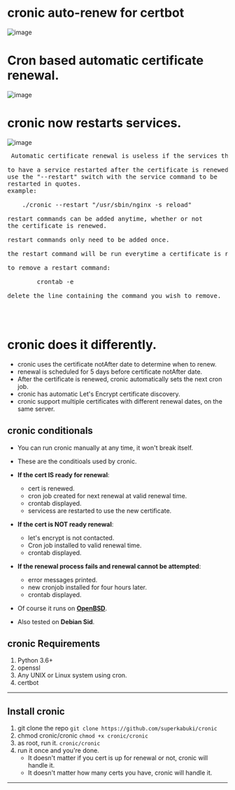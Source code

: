 # cronic auto-renew for certbot
![image](https://github.com/user-attachments/assets/2f166692-ec92-44e3-a3f9-be44d415a24b)

# Cron based automatic certificate renewal. 

![image](https://github.com/user-attachments/assets/5166c335-d5de-4933-b1a5-b68336072a68)

# cronic now restarts services.

![image](https://github.com/user-attachments/assets/8dd83c77-cf69-4be5-bd9f-16a1627264ca)

<pre> Automatic certificate renewal is useless if the services that use the certificate are  not restarted.

to have a service restarted after the certificate is renewed,
use the "--restart" switch with the service command to be
restarted in quotes.
example:

    ./cronic --restart "/usr/sbin/nginx -s reload"

restart commands can be added anytime, whether or not
the certificate is renewed.

restart commands only need to be added once.

the restart command will be run everytime a certificate is renewed.

to remove a restart command:

        crontab -e

delete the line containing the command you wish to remove.



</pre>


# cronic does it differently.

* cronic uses the certificate notAfter date to determine when to renew.
* renewal is scheduled for 5 days before certificate notAfter date.
* After the certificate is renewed, cronic automatically sets the next cron job.
* cronic has automatic Let's Encrypt certificate discovery.
* cronic support multiple certificates with different renewal dates, on the same server.
  
## cronic conditionals
* You can run cronic manually at any time, it won't break itself.
* These are the conditioals used by cronic.

* __If the cert IS ready for renewal__:
  * cert is renewed.
  * cron job created for next renewal at valid renewal time.
  * crontab displayed.
  * servicess are restarted to use the new certificate.
  
* __If the cert is NOT ready renewal__: 

  * let's encrypt is not contacted. 
  * Cron job installed to valid renewal time.
  * crontab displayed.

* __If the renewal process fails and renewal cannot be attempted__:
  * error messages printed.
  * new cronjob installed for four hours later.
  * crontab displayed.
  



* Of course it runs on [__OpenBSD__](https://openbsd.org).
* Also tested on __Debian Sid__.



## cronic Requirements

1. Python 3.6+
2. openssl 
3. Any UNIX or Linux system using cron.
4. certbot
--- 
## Install cronic

1. git clone the repo `git clone https://github.com/superkabuki/cronic`
2. chmod cronic/cronic  `chmod +x cronic/cronic`
3. as root, run it. `cronic/cronic `
4. run it once and you're done.
   * It doesn't matter if you cert is up for renewal or not, cronic will handle it.
   * It doesn't matter how many certs you have, cronic will handle it.
---

